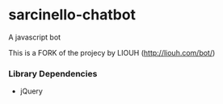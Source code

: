 sarcinello-chatbot
========

A javascript bot

This is a FORK of the projecy by LIOUH (http://liouh.com/bot/)

### Library Dependencies

* jQuery
